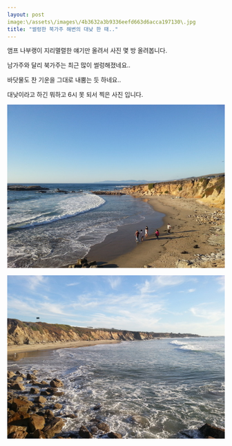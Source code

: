 ```yaml
---
layout: post
image:\/assets\/images\/4b3632a3b9336eefd663d6acca197130\.jpg
title: "썰렁한 북가주 해변의 대낮 한 때.."
---
```



앰프 나부랭이 지리멸렬한 얘기만 올려서 사진 몇 방 올려봅니다.




남가주와 달리 북가주는 최근 많이 썰렁해졌네요..




바닷물도 찬 기운을 그대로 내뿜는 듯 하네요..




대낮이라고 하긴 뭐하고 6시 못 되서 찍은 사진 입니다.






![image](/assets/images/4b3632a3b9336eefd663d6acca197130.jpg)



![image](/assets/images/57d9678447a6b97f352d187ec8602655.jpg)





